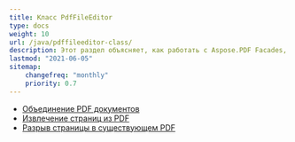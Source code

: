 ```yaml
---
title: Класс PdfFileEditor
type: docs
weight: 10
url: /java/pdffileeditor-class/
description: Этот раздел объясняет, как работать с Aspose.PDF Facades, используя класс PdfFileEditor.
lastmod: "2021-06-05"
sitemap:
    changefreq: "monthly"
    priority: 0.7
---
```


- [Объединение PDF документов](/pdf/java/concatenate-pdf-documents/)
- [Извлечение страниц из PDF](/pdf/java/extract-pdf-pages/)
- [Разрыв страницы в существующем PDF](/pdf/java/page-break-in-existing-pdf/)